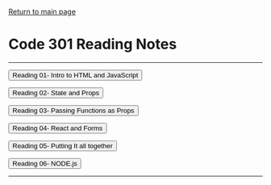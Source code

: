   
[Return to main page](https://KrisDunning.github.io/reading-notes)

# Code 301 Reading Notes  

-----

<Button onClick= "window.location.href='https://krisdunning.github.io/301-Reading-Notes/Read01.html';">Reading 01- Intro to HTML and JavaScript</button>  

<Button onClick= "window.location.href='https://krisdunning.github.io/301-Reading-Notes/Read02.html';">Reading 02- State and Props</button>

<Button onClick= "window.location.href='https://krisdunning.github.io/301-Reading-Notes/Read03.html';">Reading 03- Passing Functions as Props</button>

<Button onClick= "window.location.href='https://krisdunning.github.io/301-Reading-Notes/Read04.html';">Reading 04- React and Forms</button>

<Button onClick= "window.location.href='https://krisdunning.github.io/301-Reading-Notes/Read05.html';">Reading 05- Putting It all together</button>

<Button onClick= "window.location.href='https://krisdunning.github.io/301-Reading-Notes/Read06.html';">Reading 06- NODE.js</button>

-----
